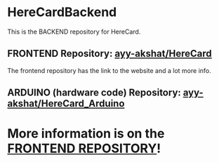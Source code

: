 # HereCardBackend
This is the BACKEND repository for HereCard.

## FRONTEND Repository: [ayy-akshat/HereCard](https://github.com/ayy-akshat/HereCard)
The frontend repository has the link to the website and a lot more info.

## ARDUINO (hardware code) Repository: [ayy-akshat/HereCard_Arduino](https://github.com/ayy-akshat/HereCard_Arduino)

# More information is on the [FRONTEND REPOSITORY](https://github.com/ayy-akshat/HereCard)!
